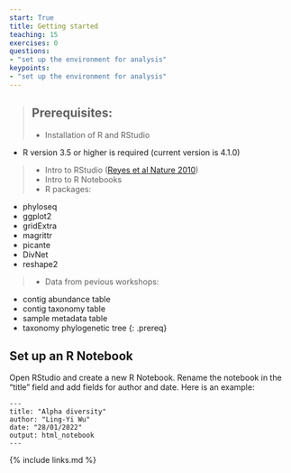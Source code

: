 ```yaml
---
start: True
title: Getting started
teaching: 15
exercises: 0
questions:
- "set up the environment for analysis"
keypoints:
- "set up the environment for analysis"
---
```


>## Prerequisites: 
> - Installation of R and RStudio
  - R version 3.5 or higher is required (current version is 4.1.0)
> - Intro to RStudio ([Reyes et al Nature 2010](https://www.ncbi.nlm.nih.gov/pmc/articles/PMC2919852/))
> - Intro to R Notebooks 
> - R packages:
  - phyloseq
  - ggplot2
  - gridExtra
  - magrittr
  - picante
  - DivNet
  - reshape2
> - Data from pevious workshops:
  - contig abundance table
  - contig taxonomy table
  - sample metadata table
  - taxonomy phylogenetic tree
{: .prereq}

## Set up an R Notebook
Open RStudio and create a new R Notebook. Rename the notebook in the “title” field
and add fields for author and date. Here is an example:

~~~
---
title: "Alpha diversity"
author: "Ling-Yi Wu"
date: "28/01/2022"
output: html_notebook
---
~~~
{% include links.md %}
